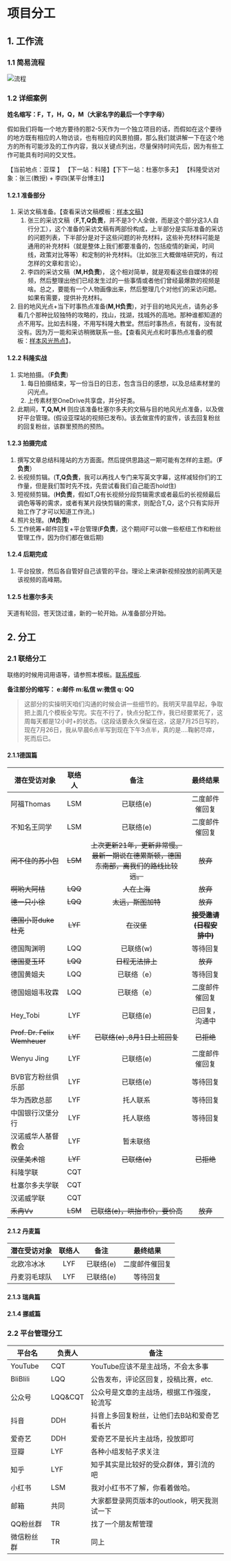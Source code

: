 # 项目分工

## 1. 工作流

### 1.1 简易流程

![流程](../Figures/流程.svg)



### 1.2  详细案例

**姓名缩写：F，T，H，Q，M（大家名字的最后一个字字母）**

假如我们将每一个地方要待的那2-5天作为一个独立项目的话，而假如在这个要待的地方既有相应的人物访谈，也有相应的风景拍摄，那么我们就讲解一下在这个地方的所有可能涉及的工作内容，我以关键点列出，尽量保持时间先后，因为有些工作可能具有时间的交叉性。

【当前地点：亚琛 】   【下一站：科隆】【下下一站：杜塞尔多夫】    【科隆受访对象：张三(教授) + 李四(某平台博主)】 

#### 1.2.1 准备部分  

1. 采访文稿准备。【查看采访文稿模板：[样本文稿](../InterviewScripts/Templete.md)】
   1. 张三的采访文稿（**F,T,Q负责**，并不是3个人全做，而是这个部分这3人自行分工），这个准备的采访文稿有两部份构成，上半部分是实际准备的采访的问题列表，下半部分是对于这些问题的补充材料，这些补充材料可能是通用的补充材料（就是整体上我们都要准备的，包括疫情的新闻，时间线，政策对比等等）和定制的补充材料。（比如张三大概做啥研究的，有过怎样的文章和言论）。
   2. 李四的采访文稿（**M,H负责**)， 这个相对简单，就是观看这些自媒体的视频，然后整理出他们已经发生过的一些事情或者他们曾经最爆款的视频是啥。总之，要能有一个人物画像出来，然后整理几个对他们的采访问题。如果有需要，提供补充材料。
2. 目的地风光点+当下时事热点准备(**M,H负责**)，对于目的地风光点，请务必多看几个那种比较独特的攻略的，找山，找湖，找城外的高地。那种谁都知道的点不用写。比如去科隆，不用写科隆大教堂。然后时事热点，有就有，没有就没有。因为万一能和采访稍微联系一些。【查看风光点和时事热点准备的模板：[样本风光热点](../Route/Templete.md)】。

#### 1.2.2 科隆实战

1. 实地拍摄。（**F负责**)
   1. 每日拍摄结束，写一份当日的日志，包含当日的感想，以及总结素材里的闪光点。
   2. 上传素材至OneDrive共享盘，并分好类。
2. 此期间，**T,Q,M,H** 则应该准备杜塞尔多夫的文稿与目的地风光点准备，以及做好平台管理。(假设亚琛站的视频已发布)。该去做宣传的宣传，该去回复粉丝的回复粉丝，该群里预热的预热。

#### 1.2.3 拍摄完成

1. 撰写文章总结科隆站的方方面面。然后提供思路这一期可能有怎样的主题。（**F负责**）
2. 长视频剪辑。(**T,Q负责**，我可以再找人专门来写英文字幕，这样减轻你们的工作量，但是我们暂时先不找，先尝试看我们自己能否hold住)
3. 短视频剪辑。(**H负责**，假如T,Q有长视频分段剪辑需求或者最后的长视频最后调色等等的需求，或者有某片段快剪辑的需求，则配合T,Q，这个只有实际开始工作了才可以知道工作流。)
4. 照片处理。(**M负责**)
5. 工作统筹+邮件回复+平台管理(**F负责**，这个期间F可以做一些枢纽工作和粉丝管理工作，因为你们都在做后期)

#### 1.2.4 后期完成

1. 平台投放，然后各自管好自己该管的平台。理论上来讲新视频投放的前两天是该视频的高峰期。

#### 1.2.5 杜塞尔多夫

天道有轮回，苍天饶过谁，新的一轮开始。从准备部分开始。



## 2. 分工

### 2.1 联络分工

联络的时候用词用语等，请参照本模板。[联系模板](../InterviewScripts/templete_contact.md).

**备注部分的缩写： e:邮件  m:私信  w:微信  q: QQ**

> 这部分的实操明天咱们沟通的时候会讲一些细节的。我明天早晨早起，争取把上面几个模板全写完。实在不行了，快点分配工作，我已经要累死了，这周每天都是12小时+的状态。（这段话要永久保留在这，这是7月25日写的，现在7月26日，我从早晨6点半写到现在下午3点半，真的是....鞠躬尽瘁，死而后已。

#### 2.1.1德国篇


| 潜在受访对象             | 联络人  |                             备注                             |           最终结果           |
| --------------------------- | :----: | :----------------------------------------------------------: | :------------: |
| 阿福Thomas               |   LSM   |                          已联络(e)                           |        二度邮件催回复        |
| 不知名王同学             |   LSM   |                          已联络(e)                           |           二度邮件催回复           |
| ~~闲不住的苏小包~~       | ~~LSM~~ | ~~上次更新21年，更新非常慢。最新一期说在德累斯顿，德国东南部，离我们的路线比较远。~~ |           ~~放弃~~           |
| ~~啊哟大阿桔~~           | ~~LQQ~~ |                         ~~人在上海~~                         |           ~~放弃~~           |
| ~~德一只小徐~~           | ~~LQQ~~ |                      ~~太远，斯图加特~~                      |           ~~放弃~~           |
| ~~德国小哥duke杜克~~     | ~~LYF~~ |                          ~~在汉堡~~                          | ~~**接受邀请(日程安排中)**~~ |
| 德国陶渊明               |   LQQ   |                          已联络(w)                           |           等待回复           |
| ~~德国夏玉环~~           | ~~LQQ~~ |                       ~~日程无法排上~~                       |           ~~放弃~~           |
| 德国黄姐夫               |   LQQ   |                         已联络（e）                          |           等待回复           |
| 德国姐姐韦玫霖           |   LQQ   |                         已联络（e）                          |        二度邮件催回复        |
| Hey_Tobi                 |   LYF   |                          已联络(e)                           |        已回复，沟通中        |
| ~~Prof. Dr. Felix Wemheuer~~ |   ~~LYF~~   |                  ~~已联络(e) ,8月1日上班回复~~               |        ~~已拒绝~~        |
| Wenyu Jing               |   LYF   |                          已联络(e)                           |        二度邮件催回复        |
| BVB官方粉丝俱乐部        |   LYF   |                          已联络(e)                           |           等待回复           |
| 华为西欧总部             |   LYF   |                           托人联系                           |           等待回复           |
| 中国银行汉堡分行         |   LYF   |                           托人联络                           |           等待回复           |
| 汉诺威华人基督教会       |   LYF   |                           暂未联络                           |                              |
| ~~汉堡美术馆~~           |   ~~LYF~~   |                          ~~已联络(e)~~                       |        ~~已拒绝~~        |
| 科隆学联                 |   CQT   |                                                              |                              |
| 杜塞尔多夫学联           |   CQT   |                                                              |                              |
| 汉诺威学联               |   CQT   |                                                              |                              |
| ~~禾冉Vv~~               | ~~LSM~~ |               ~~已联络(e)，哄抬市价，要价高~~                | ~~放弃~~ |


#### 2.1.2 丹麦篇

| 潜在受访对象 | 联络人 |   备注    |    最终结果    |
| ------------ | :----: | :-------: | :------------: |
| 北欧冷冰冰   |  LYF   | 已联络(e) | 二度邮件催回复 |
| 丹麦羽毛球队 |  LYF   | 已联络(e) |    等待回复    |



#### 2.1.3 瑞典篇

#### 2.1.4 挪威篇





### 2.2 平台管理分工

| 平台名     | 负责人  | 备注                                        |
| ---------- | ------- | ------------------------------------------- |
| YouTube    | CQT     | YouTube应该不是主战场，不会太多事           |
| BliBlili   | LQQ     | 公告发布，评论区回复，投稿比赛，etc.        |
| 公众号     | LQQ&CQT | 公众号是文章的主战场，根据工作强度，轮流写  |
| 抖音       | DDH     | 抖音上多回复粉丝，让他们去B站和爱奇艺看长片 |
| 爱奇艺     | DDH     | 爱奇艺不是长片主战场，投放即可              |
| 豆瓣       | LYF     | 各种小组发帖子求关注                        |
| 知乎       | LYF     | 知乎其实是比较好的受众群体，算引流的吧      |
| 小红书     | LSM     | 我对小红书不了解，你看着做哈。              |
| 邮箱       | 共同    | 大家都登录网页版本的outlook，明天我测试一下 |
| QQ粉丝群   | TR      | 找了一个朋友帮管理                          |
| 微信粉丝群 | TR      | 同上                                        |

